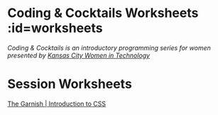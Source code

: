# Coding & Cocktails Worksheets :id=worksheets

_Coding & Cocktails is an introductory programming series for women presented by [Kansas City Women in Technology](https://kcwomenintech.org/)_

<!-- Install the tools, then navigate to tonight's session. -->

<!-- # Tools
[Installation guide](/tools/) for the tools we'll use during our sessions. -->

# Session Worksheets

<!-- [The Glass: Front-End Architecture & HTML](/html/) -->

<!-- [HTML Side Quest](/html_side_quest/) -->

[The Garnish | Introduction to CSS](/css/)

<!-- [The Liquor | Introduction to JavaScript](/javascript/) -->

<!-- [The Shaker | Let's Build a Portfolio Website](/portfolios/) -->

<!-- [Top Shelf | Intro to React](/react/) -->

<!-- * [Angular Series SPA](/spa/) -->

<!-- [Top Shelf | Advanced Javascript - ES6](/javascript_ES6/)-->


